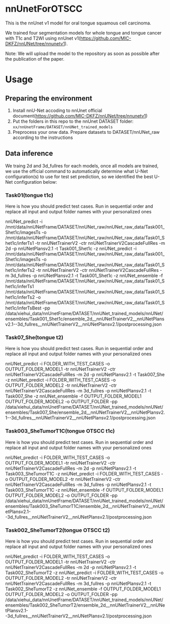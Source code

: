 # nnUnetForOTSCC
This is the nnUnet v1 model for oral tongue squamous cell carcinoma.

We trained four segmentation models for whole tongue and tongue cancer with T1c and T2WI using nnUnet v1(https://github.com/MIC-DKFZ/nnUNet/tree/nnunetv1).

Note: We will upload the model to the repository as soon as possible after the publication of the paper.

# Usage
## Preparing the environment
1. Install nnU-Net accoding to nnUnet official document(https://github.com/MIC-DKFZ/nnUNet/tree/nnunetv1)
2. Put the folders in this repo to the nnUnet DATASET folder: `xx/nnUnetFrame/DATASET/nnUNet_trained_models`
3. Preprocess your onw data. Prepare datasets to DATASET/nnUNet_raw according to the instructions

## Data inference
We traing 2d and 3d_fullres for each models, once all models are trained, we use the official command to automatically determine what U-Net configuration(s) to use for test set prediction, so we identified the best U-Net configuration below: 
### Task01(tongue t1c)
Here is how you should predict test cases. Run in sequential order and replace all input and output folder names with your personalized ones

nnUNet_predict -i /mnt/data/nnUNetFrame/DATASET/nnUNet_raw/nnUNet_raw_data/Task001_Shet1c/imagesTs -o /mnt/data/nnUNetFrame/DATASET/nnUNet_raw/nnUNet_raw_data/Task01_Shet1c/inferTs1 -tr nnUNetTrainerV2 -ctr nnUNetTrainerV2CascadeFullRes -m 2d -p nnUNetPlansv2.1 -t Task001_Shet1c -z
nnUNet_predict -i /mnt/data/nnUNetFrame/DATASET/nnUNet_raw/nnUNet_raw_data/Task001_Shet1c/imagesTs -o /mnt/data/nnUNetFrame/DATASET/nnUNet_raw/nnUNet_raw_data/Task01_Shet1c/inferTs2 -tr nnUNetTrainerV2 -ctr nnUNetTrainerV2CascadeFullRes -m 3d_fullres -p nnUNetPlansv2.1 -t Task001_Shet1c -z
nnUNet_ensemble -f /mnt/data/nnUNetFrame/DATASET/nnUNet_raw/nnUNet_raw_data/Task01_Shet1c/inferTs1 /mnt/data/nnUNetFrame/DATASET/nnUNet_raw/nnUNet_raw_data/Task01_Shet1c/inferTs2 -o /mnt/data/nnUNetFrame/DATASET/nnUNet_raw/nnUNet_raw_data/Task01_Shet1c/inferTsBest -pp /data/xiehui_data/nnUnetFrame/DATASET/nnUNet_trained_models/nnUNet/ensembles/Task001_Shet1c/ensemble_2d__nnUNetTrainerV2__nnUNetPlansv2.1--3d_fullres__nnUNetTrainerV2__nnUNetPlansv2.1/postprocessing.json

### Task07_She(tongue t2)
Here is how you should predict test cases. Run in sequential order and replace all input and output folder names with your personalized ones

nnUNet_predict -i FOLDER_WITH_TEST_CASES -o OUTPUT_FOLDER_MODEL1 -tr nnUNetTrainerV2 -ctr nnUNetTrainerV2CascadeFullRes -m 2d -p nnUNetPlansv2.1 -t Task007_She -z
nnUNet_predict -i FOLDER_WITH_TEST_CASES -o OUTPUT_FOLDER_MODEL2 -tr nnUNetTrainerV2 -ctr nnUNetTrainerV2CascadeFullRes -m 3d_fullres -p nnUNetPlansv2.1 -t Task007_She -z
nnUNet_ensemble -f OUTPUT_FOLDER_MODEL1 OUTPUT_FOLDER_MODEL2 -o OUTPUT_FOLDER -pp /data/xiehui_data/nnUnetFrame/DATASET/nnUNet_trained_models/nnUNet/ensembles/Task007_She/ensemble_2d__nnUNetTrainerV2__nnUNetPlansv2.1--3d_fullres__nnUNetTrainerV2__nnUNetPlansv2.1/postprocessing.json

### Task003_SheTumorT1C(tongue OTSCC t1c)
Here is how you should predict test cases. Run in sequential order and replace all input and output folder names with your personalized ones

nnUNet_predict -i FOLDER_WITH_TEST_CASES -o OUTPUT_FOLDER_MODEL1 -tr nnUNetTrainerV2 -ctr nnUNetTrainerV2CascadeFullRes -m 2d -p nnUNetPlansv2.1 -t Task003_SheTumorT1C -z
nnUNet_predict -i FOLDER_WITH_TEST_CASES -o OUTPUT_FOLDER_MODEL2 -tr nnUNetTrainerV2 -ctr nnUNetTrainerV2CascadeFullRes -m 3d_fullres -p nnUNetPlansv2.1 -t Task003_SheTumorT1C -z
nnUNet_ensemble -f OUTPUT_FOLDER_MODEL1 OUTPUT_FOLDER_MODEL2 -o OUTPUT_FOLDER -pp /data/xiehui_data/nnUnetFrame/DATASET/nnUNet_trained_models/nnUNet/ensembles/Task003_SheTumorT1C/ensemble_2d__nnUNetTrainerV2__nnUNetPlansv2.1--3d_fullres__nnUNetTrainerV2__nnUNetPlansv2.1/postprocessing.json

### Task002_SheTumorT2(tongue OTSCC t2)
Here is how you should predict test cases. Run in sequential order and replace all input and output folder names with your personalized ones

nnUNet_predict -i FOLDER_WITH_TEST_CASES -o OUTPUT_FOLDER_MODEL1 -tr nnUNetTrainerV2 -ctr nnUNetTrainerV2CascadeFullRes -m 2d -p nnUNetPlansv2.1 -t Task002_SheTumorT2 -z
nnUNet_predict -i FOLDER_WITH_TEST_CASES -o OUTPUT_FOLDER_MODEL2 -tr nnUNetTrainerV2 -ctr nnUNetTrainerV2CascadeFullRes -m 3d_fullres -p nnUNetPlansv2.1 -t Task002_SheTumorT2 -z
nnUNet_ensemble -f OUTPUT_FOLDER_MODEL1 OUTPUT_FOLDER_MODEL2 -o OUTPUT_FOLDER -pp /data/xiehui_data/nnUnetFrame/DATASET/nnUNet_trained_models/nnUNet/ensembles/Task002_SheTumorT2/ensemble_2d__nnUNetTrainerV2__nnUNetPlansv2.1--3d_fullres__nnUNetTrainerV2__nnUNetPlansv2.1/postprocessing.json



